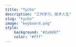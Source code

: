 ```yaml
---
title: "Tycho"
description: "工作学习，技术人生"
slug: "tycho"
image: "keyboard.png"
style:
    background: "#2a9d8f"
    color: "#fff"
---
```

